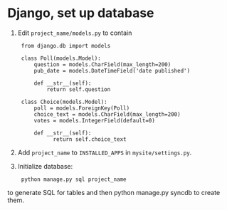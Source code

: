 Django, set up database
=======================


1. Edit `project_name/models.py` to contain

        from django.db import models
        
        class Poll(models.Model):                                                       
            question = models.CharField(max_length=200)
            pub_date = models.DateTimeField('date published')

            def __str__(self):
                return self.question
         
        class Choice(models.Model):
            poll = models.ForeignKey(Poll)
            choice_text = models.CharField(max_length=200)
            votes = models.IntegerField(default=0)
            
            def __str__(self):
                  return self.choice_text


1. Add `project_name` to `INSTALLED_APPS` in `mysite/settings.py`.

1. Initialize database:

        python manage.py sql project_name
to generate SQL for tables and then 
        python manage.py syncdb
to create them.
